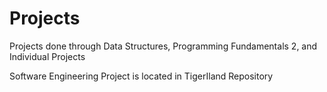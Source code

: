 # Projects

Projects done through Data Structures, Programming Fundamentals 2, and Individual Projects

Software Engineering Project is located in TigerIland Repository
